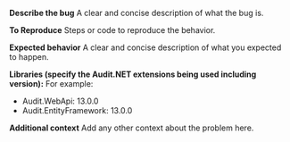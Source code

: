 **Describe the bug**
A clear and concise description of what the bug is.

**To Reproduce**
Steps or code to reproduce the behavior.

**Expected behavior**
A clear and concise description of what you expected to happen.

**Libraries (specify the Audit.NET extensions being used including version):**
For example:
 - Audit.WebApi: 13.0.0
 - Audit.EntityFramework: 13.0.0

**Additional context**
Add any other context about the problem here.
